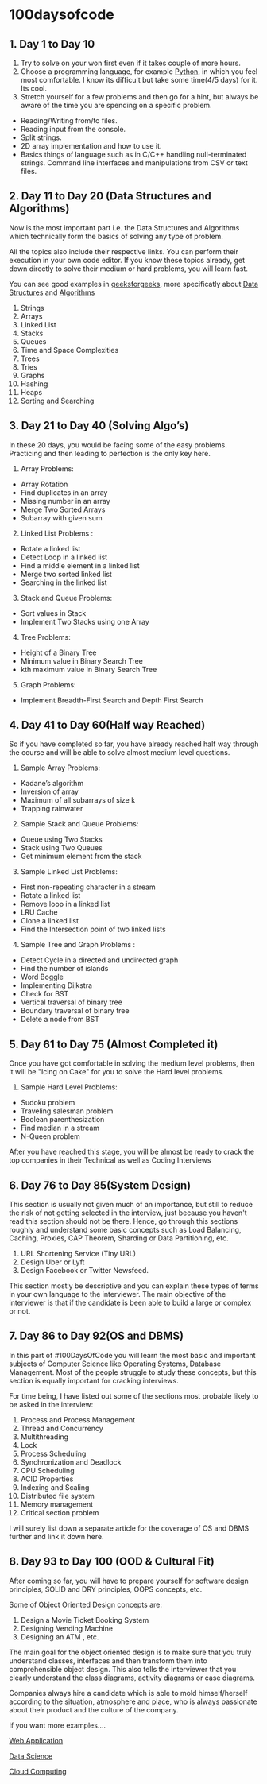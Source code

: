 # 100daysofcode

## 1. Day 1 to Day 10

1. Try to solve on your won first even if it takes couple of more hours.
2. Choose a programming language, for example [Python](https://www.python.org/),  in which you feel most comfortable. I know its difficult but take some time(4/5 days) for it. Its cool.
3. Stretch yourself for a few problems and then go for a hint, but always be aware of the time you are spending on a specific problem.

- Reading/Writing from/to files.
- Reading input from the console.
- Split strings.
- 2D array implementation and how to use it.
- Basics things of language such as in C/C++ handling null-terminated strings. Command line interfaces and manipulations from CSV or text files.

## 2. Day 11 to Day 20 (Data Structures and Algorithms)

Now is the most important part i.e. the Data Structures and Algorithms which technically form the basics of solving any type of problem.

All the topics also include their respective links. You can perform their execution in your own code editor. If you know these topics already, get down directly to solve their medium or hard problems, you will learn fast.

You can see good examples in [geeksforgeeks](https://www.geeksforgeeks.org), more specificatly about [Data Structures](https://www.geeksforgeeks.org/data-structures/?ref=shm) and [Algorithms](https://www.geeksforgeeks.org/fundamentals-of-algorithms/?ref=shm)

1. Strings
2. Arrays
3. Linked List
4. Stacks
5. Queues
6. Time and Space Complexities 
7. Trees
8. Tries
9. Graphs
10. Hashing
11. Heaps
12. Sorting and Searching

## 3. Day 21 to Day 40 (Solving Algo’s)

In these 20 days, you would be facing some of the easy problems. Practicing and then leading to perfection is the only key here.

1. Array Problems:
- Array Rotation
- Find duplicates in an array 
- Missing number in an array 
- Merge Two Sorted Arrays 
- Subarray with given sum
2. Linked List Problems :
- Rotate a linked list
- Detect Loop in a linked list
- Find a middle element in a linked list 
- Merge two sorted linked list 
- Searching in the linked list
3. Stack and Queue Problems:
- Sort values in Stack
- Implement Two Stacks using one Array
4. Tree Problems:
- Height of a Binary Tree
- Minimum value in Binary Search Tree
- kth maximum value in Binary Search Tree
5. Graph Problems:
- Implement Breadth-First Search and Depth First Search

## 4. Day 41 to Day 60(Half way Reached)

So if you have completed so far, you have already reached half way through the course and will be able to solve almost medium level questions.

1. Sample Array Problems: 
- Kadane’s algorithm
- Inversion of array
- Maximum of all subarrays of size k 
- Trapping rainwater
2. Sample Stack and Queue Problems: 
- Queue using Two Stacks
- Stack using Two Queues
- Get minimum element from the stack
3. Sample Linked List Problems:
- First non-repeating character in a stream 
- Rotate a linked list
- Remove loop in a linked list
- LRU Cache
- Clone a linked list
- Find the Intersection point of two linked lists
4. Sample Tree and Graph Problems : 
- Detect Cycle in a directed and undirected graph 
- Find the number of islands
- Word Boggle
- Implementing Dijkstra
- Check for BST
- Vertical traversal of binary tree
- Boundary traversal of binary tree
- Delete a node from BST

## 5. Day 61 to Day 75 (Almost Completed it)

Once you have got comfortable in solving the medium level problems, then it will be "Icing on Cake" for you to solve the Hard level problems.

1. Sample Hard Level Problems: 
- Sudoku problem
- Traveling salesman problem 
- Boolean parenthesization
- Find median in a stream 
- N-Queen problem

After you have reached this stage, you will be almost be ready to crack the top companies in their Technical as well as Coding Interviews

## 6. Day 76 to Day 85(System Design)

This section is usually not given much of an importance, but still to reduce the risk of not getting selected in the interview, just because you haven't read this section should not be there. Hence, go through this sections roughly and understand some basic concepts such as Load Balancing, Caching, Proxies, CAP Theorem, Sharding or Data Partitioning, etc.

1. URL Shortening Service (Tiny URL)
2. Design Uber or Lyft
3. Design Facebook or Twitter Newsfeed.

This section mostly be descriptive and you can explain these types of terms in your own language to the interviewer. The main objective of the interviewer is that if the candidate is been able to build a large or complex or not.

## 7. Day 86 to Day 92(OS and DBMS)

In this part of #100DaysOfCode you will learn the most basic and important subjects of Computer Science like Operating Systems, Database Management. Most of the people struggle to study these concepts, but this section is equally important for cracking interviews.

For time being, I have listed out some of the sections most probable likely to be asked in the interview:

1. Process and Process Management
2. Thread and Concurrency 
3. Multithreading
4. Lock
5. Process Scheduling 
6. Synchronization and Deadlock 
7. CPU Scheduling
8. ACID Properties 
9. Indexing and Scaling 
10. Distributed file system 
11. Memory management 
12. Critical section problem

I will surely list down a separate article for the coverage of OS and DBMS further and link it down here.

## 8. Day 93 to Day 100 (OOD & Cultural Fit)

After coming so far, you will have to prepare yourself for software design principles, SOLID and DRY principles, OOPS concepts, etc.

Some of Object Oriented Design concepts are:

1. Design a Movie Ticket Booking System
2. Designing Vending Machine
3. Designing an ATM , etc.

The main goal for the object oriented design is to make sure that you truly understand classes, interfaces and then transform them into comprehensible object design. This also tells the interviewer that you clearly understand the class diagrams, activity diagrams or case diagrams.

Companies always hire a candidate which is able to mold himself/herself according to the situation, atmosphere and place, who is always passionate about their product and the culture of the company.

If you want more examples....

[Web Application](https://github.com/myplayareas/myappflask)

[Data Science](https://github.com/mining-software-repositories/treinamento)

[Cloud Computing](https://github.com/topicos-sistemas-distribuidos/systagram)

